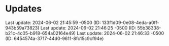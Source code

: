 # Updates
Last update: 2024-06-02 21:45:59 -0500 (ID: 133f1d09-0e08-4eda-a0ff-943b59a73823)
Last update: 2024-06-02 21:46:25 -0500 (ID: 55b38338-b21c-4c05-b918-654a02164e49)
Last update: 2024-06-02 21:46:33 -0500 (ID: 6454574a-3717-44d0-9611-8fc15c9cf94e)
